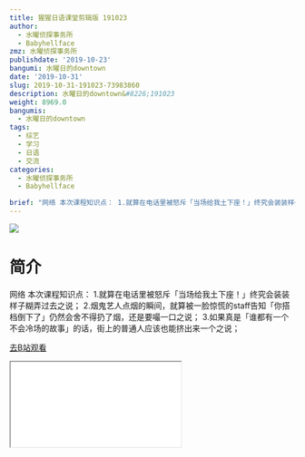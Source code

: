 ```yaml
---
title: 猩猩日语课堂剪辑版 191023
author:
  - 水曜侦探事务所
  - Babyhellface
zmz: 水曜侦探事务所
publishdate: '2019-10-23'
bangumi: 水曜日的downtown
date: '2019-10-31'
slug: 2019-10-31-191023-73983860
description: 水曜日的downtown&#8226;191023
weight: 8969.0
bangumis:
  - 水曜日的downtown
tags:
  - 综艺
  - 学习
  - 日语
  - 交流
categories:
  - 水曜侦探事务所
  - Babyhellface

brief: "网络 本次课程知识点： 1.就算在电话里被怒斥「当场给我土下座！」终究会装装样子糊弄过去之说； 2.烟鬼艺人点烟的瞬间，就算被一脸惊慌的staff告知「你搭档倒下了」仍然会舍不得扔了烟，还是要嘬一口之说； 3.如果真是「谁都有一个不会冷场的故事」的话，街上的普通人应该也能挤出来一个之说；"
---
```

![](https://raw.githubusercontent.com/tcgriffith/owaraisite/master/static/tmpimg/73ef0dafc0bb022eecefd9707d165861754f5878.png.480.jpg)
# 简介  
网络
本次课程知识点：
1.就算在电话里被怒斥「当场给我土下座！」终究会装装样子糊弄过去之说；
2.烟鬼艺人点烟的瞬间，就算被一脸惊慌的staff告知「你搭档倒下了」仍然会舍不得扔了烟，还是要嘬一口之说；
3.如果真是「谁都有一个不会冷场的故事」的话，街上的普通人应该也能挤出来一个之说；  

[去B站观看](https://www.bilibili.com/video/av73983860/)
<div class ="resp-container"><iframe class="testiframe" src="//player.bilibili.com/player.html?aid=73983860"", scrolling="no", allowfullscreen="true" > </iframe></div> 
